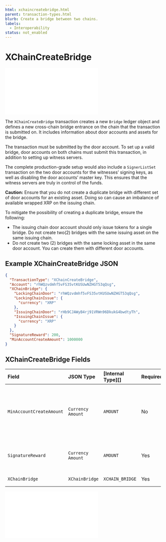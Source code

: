 ```yaml
---
html: xchaincreatebridge.html 
parent: transaction-types.html
blurb: Create a bridge between two chains.
labels:
  - Interoperability
status: not_enabled
---
```

# XChainCreateBridge

<embed src="/snippets/_xchain-bridges-disclaimer.md" />

The `XChainCreateBridge` transaction creates a new `Bridge` ledger object and defines a new cross-chain bridge entrance on the chain that the transaction is submitted on. It includes information about door accounts and assets for the bridge. 

The transaction must be submitted by the door account. To set up a valid bridge, door accounts on both chains must submit this transaction, in addition to setting up witness servers.

The complete production-grade setup would also include a `SignerListSet` transaction on the two door accounts for the witnesses’ signing keys, as well as disabling the door accounts’ master key. This ensures that the witness servers are truly in control of the funds.

**Caution:** Ensure that you do not create a duplicate bridge with different set of door accounts for an existing asset. Doing so can cause an imbalance of available wrapped XRP on the issuing chain. 

To mitigate the possibility of creating a duplicate bridge, ensure the following:

* The issuing chain door account should only issue tokens for a single bridge. Do not create two(2) bridges with the same issuing asset on the same issuing chain. 
* Do not create two (2) bridges with the same locking asset in the same door account. You can create them with different door accounts. 


## Example XChainCreateBridge JSON

```json
{
  "TransactionType": "XChainCreateBridge",
  "Account": "rhWQzvdmhf5vFS35vtKUSUwNZHGT53qQsg",
  "XChainBridge": {
    "LockingChainDoor": "rhWQzvdmhf5vFS35vtKUSUwNZHGT53qQsg",
    "LockingChainIssue": {
      "currency": "XRP"
    },
    "IssuingChainDoor": "rHb9CJAWyB4rj91VRWn96DkukG4bwdtyTh",
    "IssuingChainIssue": {
      "currency": "XRP"
    }
  },
  "SignatureReward": 200,
  "MinAccountCreateAmount": 1000000
}
```


## XChainCreateBridge Fields

| Field                    | JSON Type         | [Internal Type][] | Required? | Description |
|:-------------------------|:------------------|:------------------|:----------------|:------|
| `MinAccountCreateAmount` | `Currency Amount` | `AMOUNT`          | No        | The minimum amount, in XRP, required for a `XChainAccountCreateCommit` transaction. If this isn't present, the `XChainAccountCreateCommit` transaction will fail. This field can only be present on XRP-XRP bridges. |
| `SignatureReward`        | `Currency Amount` | `AMOUNT`          | Yes       | The total amount to pay the witness servers for their signatures. This amount will be split among the signers. |
| `XChainBridge`           | `XChainBridge`    | `XCHAIN_BRIDGE`   | Yes       | The bridge (door accounts and assets) to create. |


<embed src="/docs/xls-38d-cross-chain-bridge/snippets/_xchainbridge-serialization.md" />


<!-- ## Error Cases

In addition to errors that can occur for all transactions, {{currentpage.name}} transactions can result in the following [transaction result codes](transaction-results.html):

| Error Code                    | Description                                  |
|:------------------------------|:---------------------------------------------|
| `temDISABLED`                 | The [NonFungibleTokensV1 amendment][] is not enabled. |
-->
